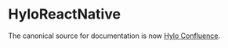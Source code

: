 # HyloReactNative

The canonical source for documentation is now [Hylo Confluence](https://hylozoic.atlassian.net/wiki/spaces/DEV/pages/425986/Getting+Started).
